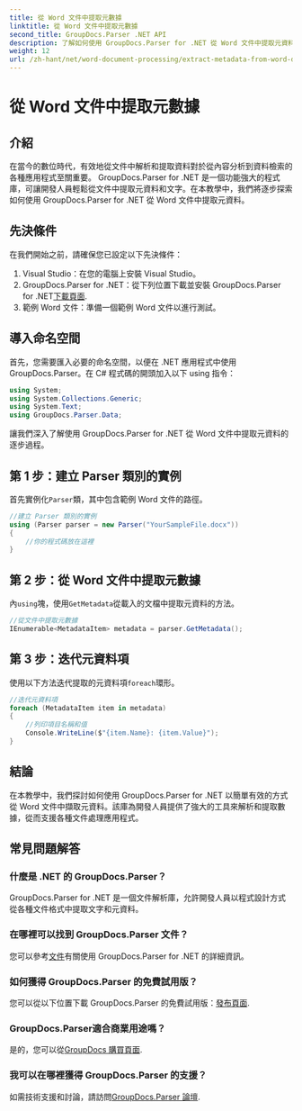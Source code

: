 ```yaml
---
title: 從 Word 文件中提取元數據
linktitle: 從 Word 文件中提取元數據
second_title: GroupDocs.Parser .NET API
description: 了解如何使用 GroupDocs.Parser for .NET 從 Word 文件中提取元資料。解析和檢索文件資訊的簡單步驟。
weight: 12
url: /zh-hant/net/word-document-processing/extract-metadata-from-word-document/
---
```


# 從 Word 文件中提取元數據

## 介紹
在當今的數位時代，有效地從文件中解析和提取資料對於從內容分析到資料檢索的各種應用程式至關重要。 GroupDocs.Parser for .NET 是一個功能強大的程式庫，可讓開發人員輕鬆從文件中提取元資料和文字。在本教學中，我們將逐步探索如何使用 GroupDocs.Parser for .NET 從 Word 文件中提取元資料。
## 先決條件
在我們開始之前，請確保您已設定以下先決條件：
1. Visual Studio：在您的電腦上安裝 Visual Studio。
2.  GroupDocs.Parser for .NET：從下列位置下載並安裝 GroupDocs.Parser for .NET[下載頁面](https://releases.groupdocs.com/parser/net/).
3. 範例 Word 文件：準備一個範例 Word 文件以進行測試。
## 導入命名空間
首先，您需要匯入必要的命名空間，以便在 .NET 應用程式中使用 GroupDocs.Parser。在 C# 程式碼的開頭加入以下 using 指令：
```csharp
using System;
using System.Collections.Generic;
using System.Text;
using GroupDocs.Parser.Data;
```
讓我們深入了解使用 GroupDocs.Parser for .NET 從 Word 文件中提取元資料的逐步過程。
## 第 1 步：建立 Parser 類別的實例
首先實例化`Parser`類，其中包含範例 Word 文件的路徑。
```csharp
//建立 Parser 類別的實例
using (Parser parser = new Parser("YourSampleFile.docx"))
{
    //你的程式碼放在這裡
}
```
## 第 2 步：從 Word 文件中提取元數據
內`using`塊，使用`GetMetadata`從載入的文檔中提取元資料的方法。
```csharp
//從文件中提取元數據
IEnumerable<MetadataItem> metadata = parser.GetMetadata();
```
## 第 3 步：迭代元資料項
使用以下方法迭代提取的元資料項`foreach`環形。
```csharp
//迭代元資料項
foreach (MetadataItem item in metadata)
{
    //列印項目名稱和值
    Console.WriteLine($"{item.Name}: {item.Value}");
}
```
## 結論
在本教學中，我們探討如何使用 GroupDocs.Parser for .NET 以簡單有效的方式從 Word 文件中擷取元資料。該庫為開發人員提供了強大的工具來解析和提取數據，從而支援各種文件處理應用程式。

## 常見問題解答
### 什麼是 .NET 的 GroupDocs.Parser？
GroupDocs.Parser for .NET 是一個文件解析庫，允許開發人員以程式設計方式從各種文件格式中提取文字和元資料。
### 在哪裡可以找到 GroupDocs.Parser 文件？
您可以參考[文件](https://tutorials.groupdocs.com/parser/net/)有關使用 GroupDocs.Parser for .NET 的詳細資訊。
### 如何獲得 GroupDocs.Parser 的免費試用版？
您可以從以下位置下載 GroupDocs.Parser 的免費試用版：[發布頁面](https://releases.groupdocs.com/).
### GroupDocs.Parser適合商業用途嗎？
是的，您可以從[GroupDocs 購買頁面](https://purchase.groupdocs.com/buy).
### 我可以在哪裡獲得 GroupDocs.Parser 的支援？
如需技術支援和討論，請訪問[GroupDocs.Parser 論壇](https://forum.groupdocs.com/c/parser/17).